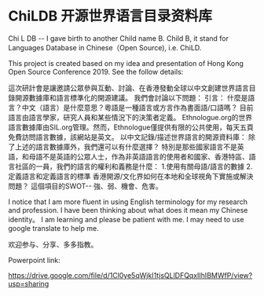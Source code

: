 # ChiLDB 开源世界语言目录资料库
Chi L DB -- I gave birth to another Child name B. Child B, it stand for Languages Database in Chinese（Open Source), i.e. ChiLD.

This project is created based on my idea and presentation of Hong Kong Open Source Conference 2019.
See the follow details:

這次研計會是讓邀請公眾參與互動、討論、在香港發動全球以中文創建世界語言目錄開源數據庫和語言標準化的開源建議。
我們會討論以下問題：
引言：
什麼是語言？中文（語言）是什麼意思？粵語是一種語言或方言作為書面語/口語嗎？
目前語言由語言學家，研究人員和某些情況下的決策者定義。 Ethnologue.org的世界語言數據庫由SIL.org管理。然而，Ethnologue僅提供有限的公共使用，每天五頁免費訪問語言數據，該網站是英文。
以中文記錄/描述世界語言的開源資料庫：
除了上述的語言數據庫外，我們還可以有什麼選擇？
特別是那些國家語言不是英語，和母語不是英語的公眾人士，作為非英語語言的使用者和國家、香港特區、語言社區的一員，我們的語言的權利和義務是什麼：
1.使用有關母語/語言的數據
2.定義語言和定義語言的標準
香港開源/文化界如何在本地和全球視角下實施或解決問題？
這個項目的SWOT-- 強、弱、機會、危害。

I notice that I am more fluent in using English terminology for my research and profession. I have been thinking about what does it mean my Chinese identity。 I am learning and please be patient with me. I may need to use google translate to help me.

欢迎参与、分享、多多指教。

Powerpoint link: 

https://drive.google.com/file/d/1Cl0ye5qWjkI1tjsQLlDFQqxIIhIBMWfP/view?usp=sharing
